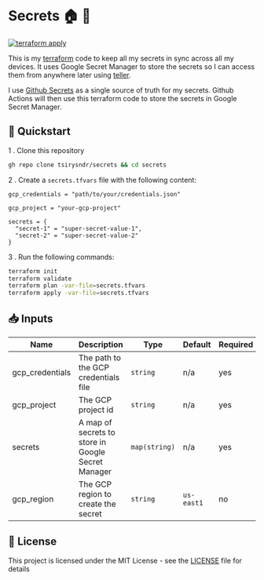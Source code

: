 # Secrets 🏠 🔐

[![terraform apply](https://github.com/tsirysndr/secrets/actions/workflows/deploy.yml/badge.svg)](https://github.com/tsirysndr/secrets/actions/workflows/deploy.yml)

This is my [terraform](https://terraform.io) code to keep all my secrets in sync across all my devices. It uses Google Secret Manager to store the secrets so I can access them from anywhere later using [teller](https://tlr.dev/).

I use [Github Secrets](https://docs.github.com/en/actions/security-guides/using-secrets-in-github-actions) as a single source of truth for my secrets. Github Actions will then use this terraform code to store the secrets in Google Secret Manager.

## 🚀 Quickstart

1 . Clone this repository

```sh
gh repo clone tsirysndr/secrets && cd secrets
```

2 . Create a `secrets.tfvars` file with the following content:

```hcl
gcp_credentials = "path/to/your/credentials.json"

gcp_project = "your-gcp-project"

secrets = {
  "secret-1" = "super-secret-value-1",
  "secret-2" = "super-secret-value-2"
}
```

3 . Run the following commands:

```sh
terraform init
terraform validate
terraform plan -var-file=secrets.tfvars
terraform apply -var-file=secrets.tfvars
```

## 📥 Inputs 

| Name | Description | Type | Default | Required |
|------|-------------|------|---------|----------|
| gcp_credentials | The path to the GCP credentials file | `string` | n/a | yes |
| gcp_project | The GCP project id | `string` | n/a | yes |
| secrets | A map of secrets to store in Google Secret Manager | `map(string)` | n/a | yes |
|gcp_region | The GCP region to create the secret | `string` | `us-east1` | no |

## 📝 License

This project is licensed under the MIT License - see the [LICENSE](LICENSE) file for details
